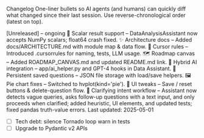 Changelog
One-liner bullets so AI agents (and humans) can quickly diff what changed since their last session.
Use reverse-chronological order (latest on top).

[Unreleased] – ongoing
🐛 Scalar result support – DataAnalysisAssistant now accepts NumPy scalars; float64 crash fixed.
✨ Architecture docs – Added docs/ARCHITECTURE.md with module map & data flow.
📜 Cursor rules – Introduced .cursorrules for naming, tests, LLM usage.
🗺️ Roadmap canvas – Added ROADMAP_CANVAS.md and updated README.md link.
🤖 Hybrid AI integration – app/ai_helper.py and GPT-4 hooks in Data Assistant.
💾 Persistent saved questions – JSON file storage with load/save helpers.
🖼️ Pie chart fixes – Switched to hvplot(kind='pie').
🔧 UI tweaks – Save / reset buttons & delete-question flow.
🧩 Clarifying intent workflow – Assistant now detects vague queries, asks follow-up questions with a text input, and only proceeds when clarified; added heuristic, UI elements, and updated tests; fixed pandas truth-value errors.
Last updated: 2025-05-01

- [ ] Tech debt: silence Tornado loop warn in tests
- [ ] Upgrade to Pydantic v2 APIs